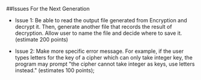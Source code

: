 ##Issues For the Next Generation 



* Issue 1: Be able to read the output file generated from Encryption and decrypt it. 
           Then, generate another file that records the result of decryption. 
           Allow user to name the file and decide where to save it. (estimate 200 points)

* Issue 2: Make more specific error message. For example, if the user types letters for the
           key of a cipher which can only take integer key, the program may prompt "the cipher 
           cannot take integer as keys, use letters instead." (estimates 100 points);
